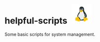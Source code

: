 <h1>helpful-scripts <img> <img src="icon.png" alt="" height="64" width="64"> </h1>
Some basic scripts for system management.
